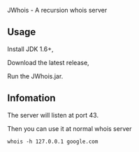 JWhois - A recursion whois server

## Usage
Install JDK 1.6+,

Download the latest release,

Run the JWhois.jar.

## Infomation
The server will listen at port 43.

Then you can use it at normal whois server
```
whois -h 127.0.0.1 google.com
```